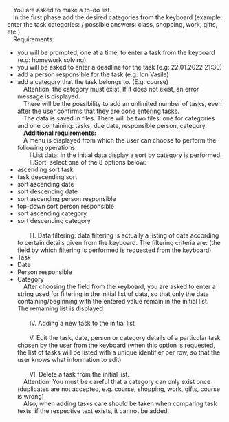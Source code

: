 &emsp;You are asked to make a to-do list. <br>
&emsp;In the first phase add the desired categories from the keyboard (example: enter the task categories: / possible answers: class, shopping, work, gifts, etc.) <br>
&emsp;Requirements:<br>
  * you will be prompted, one at a time, to enter a task from the keyboard (e.g: homework solving)
  * you will be asked to enter a deadline for the task (e.g: 22.01.2022 21:30)
  * add a person responsible for the task (e.g: Ion Vasile)
  * add a category that the task belongs to. (E.g. course)   
&emsp;Attention, the category must exist. If it does not exist, an error message is displayed. <br>
&emsp;There will be the possibility to add an unlimited number of tasks, even after the user confirms that they are done entering tasks. <br>
&emsp;The data is saved in files. There will be two files: one for categories and one containing: tasks, due date, responsible person, category. <br>
&emsp;**Additional requirements:** <br>
&emsp;A menu is displayed from which the user can choose to perform the following operations: <br>
&emsp;&emsp;I.List data: in the initial data display a sort by category is performed.
&emsp;&emsp;II.Sort: select one of the 8 options below:
* ascending sort task
* task descending sort
* sort ascending date
* sort descending date
* sort ascending person responsible
* top-down sort person responsible
* sort ascending category
* sort descending category <br><br>
&emsp;&emsp;III. Data filtering: data filtering is actually a listing of data according to certain details given from the keyboard. The filtering criteria are: (the field by which filtering is performed is requested from the keyboard) <br>
* Task
* Date
* Person responsible
* Category <br>
&emsp;After choosing the field from the keyboard, you are asked to enter a string used for filtering in the initial list of data, so that only the data containing/beginning with the entered value remain in the initial list.
&emsp;The remaining list is displayed <br><br>
&emsp;&emsp;IV. Adding a new task to the initial list <br><br>
&emsp;&emsp;V. Edit the task, date, person or category details of a particular task chosen by the user from the keyboard (when this option is requested, the list of tasks will be listed with a unique identifier per row, so that the user knows what information to edit) <br><br>
&emsp;&emsp;VI. Delete a task from the initial list. <br>
&emsp;Attention! You must be careful that a category can only exist once (duplicates are not accepted, e.g. course, shopping, work, gifts, course is wrong) <br>
&emsp;Also, when adding tasks care should be taken when comparing task texts, if the respective text exists, it cannot be added.

